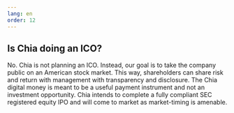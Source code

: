 ```yaml
---
lang: en
order: 12
---
```


Is Chia doing an ICO?
-----------------------

No. Chia is not planning an ICO. Instead, our goal is to take the company public on an American stock market. This way, shareholders can share risk and return with management with transparency and disclosure. The Chia digital money is meant to be a useful payment instrument and not an investment opportunity. Chia intends to complete a fully compliant SEC registered equity IPO and will come to market as market-timing is amenable.
